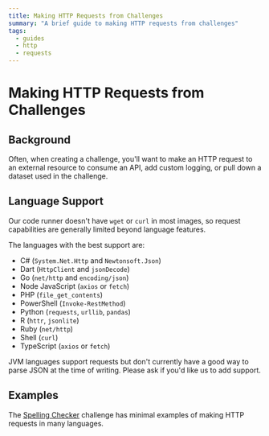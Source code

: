 ```yaml
---
title: Making HTTP Requests from Challenges
summary: "A brief guide to making HTTP requests from challenges"
tags:
  - guides
  - http
  - requests
---
```


# Making HTTP Requests from Challenges

## Background

Often, when creating a challenge, you'll want to make an HTTP request to an external resource to consume an API, add custom logging, or pull down a dataset used in the challenge.

## Language Support

Our code runner doesn't have `wget` or `curl` in most images, so request capabilities are generally limited beyond language features.

The languages with the best support are:

- C# (`System.Net.Http` and `Newtonsoft.Json`)
- Dart (`HttpClient` and `jsonDecode`)
- Go (`net/http` and `encoding/json`)
- Node JavaScript (`axios` or `fetch`)
- PHP (`file_get_contents`)
- PowerShell (`Invoke-RestMethod`)
- Python (`requests`, `urllib`, `pandas`)
- R (`httr`, `jsonlite`)
- Ruby (`net/http`)
- Shell (`curl`)
- TypeScript (`axios` or `fetch`)

JVM languages support requests but don't currently have a good way to parse JSON at the time of writing. Please ask if you'd like us to add support.

## Examples

The [Spelling Checker](https://www.qualified.io/hire/challenges/60fe5e4f90b0050027cd6be9) challenge has minimal examples of making HTTP requests in many languages.
